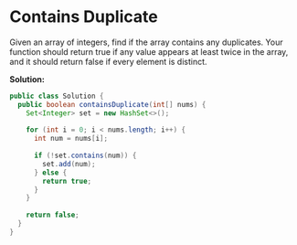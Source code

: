 # Contains Duplicate

Given an array of integers, find if the array contains any duplicates. Your function should return true if any value appears at least twice in the array, and it should return false if every element is distinct.

**Solution:**
```java
public class Solution {
  public boolean containsDuplicate(int[] nums) {
    Set<Integer> set = new HashSet<>();
        
    for (int i = 0; i < nums.length; i++) {
      int num = nums[i];
            
      if (!set.contains(num)) {
        set.add(num);
      } else {
        return true;
      }
    }
        
    return false;
  }
}
```